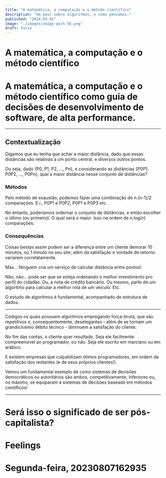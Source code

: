```yaml
---
title: "A matemática, a computação e o método científico"
description: "Um post sobre algorítmos, e como pensamos."
published: "2024-03-01"
image: "./images/image-post-95.png"
draft: false
---
```


# A matemática, a computação e o método científico

# A matemática, a computação e o método científico como guia de decisões de desenvolvimento de software, de alta performance.

---------------------------------------------------------------------

## Contextualização

Digamos que eu tenha que achar a maior distância, dado que essas distâncias são relativas a um ponto central, e diversos outros pontos.

Ou seja, dado {P0, P1, P2, ..., Pn}, e considerando as distâncias {P0P1, P0P2, ..., P0Pn}, qual a maior distância nesse conjunto de distâncias?


### Métodos

Pelo método de exaustão, podemos fazer uma combinação de n.(n-1)/2 comparações. E.i., P0P1 e P0P2, P0P1 e P0P3 etc.

No entanto, poderíamos ordernar o conjunto de distâncias, e então escolher o último (ou primeiro). O qual será o maior. Isso na ordem de n.log(n) comparações.

### Consequências

Coisas bestas assim podem ser a diferença entre um cliente demorar 10 minutos, ou 1 minuto no seu site; além da satisfação e vontade de retorno variarem correlatamente.

Mas... Ninguém cria um serviço de calcular distância entre pontos!

Não, não... pode ser que se esteja ordenando o melhor investimento pro perfil do cidadão. Ou, a nota de crédito bancário. Ou mesmo, parte de um algorítmo para calcular a melhor rota de um veículo. Etc.

O estudo de algorítmos é fundamental, acompanhado de estrutura de dados.

--------------

Códigos os quais possuem algorítmos empregando força-bruta, que são repetitivos e, consequentemente, deselegantes - além de se tornam um grandicíssimo débito técnico - diminuem a satisfação do cliente.

No fim das contas, o cliente quer resultado. Seja ele facilmente compreensível ao programador, ou não. Seja ele escrito em marciano ou em arábico.

E existem empresas que culpabilizam ótimos programadores, em ordem da satisfação dos restantes (e de seus próprios clientes!).

Vemos um fundamental exemplo de como sistemas de decisões democráticos ou autoritários são ambos, competitivamente, inferiores ou, no máximo, se equiparam a sistemas de decisões baseado em métodos científicos!

---------------------

Será isso o significado de ser pós-capitalista?
=======
# Feelings

# Segunda-feira, 20230807162935

